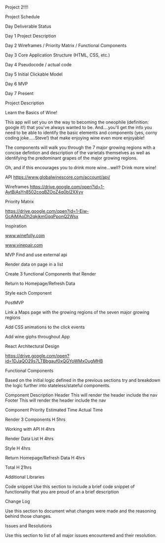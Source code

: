 Project 2!!!!


Project Schedule


Day	Deliverable	Status


Day 1	Project Description

Day 2	Wireframes / Priority Matrix / Functional Components

Day 3	Core Application Structure (HTML, CSS, etc.)

Day 4	Pseudocode / actual code

Day 5	Initial Clickable Model

Day 6	MVP

Day 7	Present

Project Description

Learn the Basics of Wine! 

This app will set you on the way to becoming the oneophile (definition: google it!) that you've always wanted to be. And....you'll get the info you need to be able to identify the basic elements and components (yes, corny coding joke.....Steve!) that make enjoying wine even more enjoyable! 

The components will walk you through the 7 major growing regions with a concise defintion and description of the varietals themselves as well as identifying the predominant grapes of the major growing regions.

Oh, and if this encourages you to drink more wine...well? Drink more wine!

API 
https://www.globalwinescore.com/account/api/

Wireframes
https://drive.google.com/open?id=1-AytBiAsYn8502coqBZOoZ4q0bl2XXyv


Priority Matrix

https://drive.google.com/open?id=1-Eiw-GcAjMAoDh2qkjkmGqqPponQ2Wsx

Inspiration

www.winefolly.com

www.vinepair.com

MVP
Find and use external api

Render data on page in a list

Create 3 functional Components that Render

Return to Homepage/Refresh Data

Style each Component





PostMVP

Link a Maps page with the growing regions of the seven major growing regions

Add CSS animations to the click events

Add wine giphs throughout App


React Architectural Design

https://drive.google.com/open?id=1DJaQO29s7LTBbgauf0xQGYoWMxOugMHB


Functional Components

Based on the initial logic defined in the previous sections try and breakdown the logic further into stateless/stateful components.


Component	Description
Header	This will render the header include the nav
Footer	This will render the header include the nav



Component	Priority	Estimated Time	Actual Time

Render 3 Components	 H	5hrs	

Working with API	H	4hrs	

Render Data List  H    4hrs

Style    H     4hrs

Return Homepage/Refresh Data   H  4hrs

Total	H	21hrs   


Additional Libraries




Code snippet
Use this section to include a brief code snippet of functionality that you are proud of an a brief description


Change Log

Use this section to document what changes were made and the reasoning behind those changes.





Issues and Resolutions

Use this section to list of all major issues encountered and their resolution.



